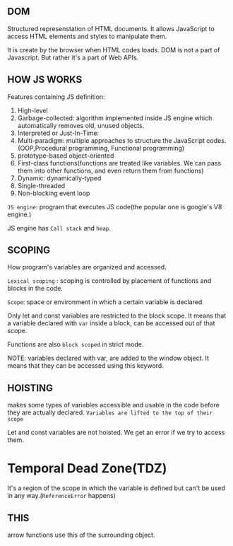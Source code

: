 ## DOM

Structured represenstation of HTML documents. It allows JavaScript to access HTML elements and styles to manipulate them.

It is create by the browser when HTML codes loads.
DOM is not a part of Javascript. But rather it's a part of Web APIs.

## HOW JS WORKS

Features containing JS definition:

1. High-level
2. Garbage-collected: algorithm implemented inside JS engine which automatically removes old, unused objects.
3. Interpreted or Just-In-Time:
4. Multi-paradigm: multiple approaches to structure the JavaScript codes.(OOP,Procedural programming, Functional programming)
5. prototype-based object-oriented
6. First-class functions(functions are treated like variables. We can pass them into other functions, and even return them from functions)
7. Dynamic: dynamically-typed
8. Single-threaded
9. Non-blocking event loop

`JS engine`: program that executes JS code(the popular one is google's V8 engine.)

JS engine has `Call stack` and `heap`.

## SCOPING

How program's variables are organized and accessed.

`Lexical scoping` : scoping is controlled by placement of functions and blocks in the code.

`Scope`: space or environment in which a certain variable is declared.

Only let and const variables are restricted to the block scope. It means that a variable declared with `var` inside a block, can be accessed out of that scope.

Functions are also `block scoped` in strict mode.

NOTE: variables declared with var, are added to the window object. It means that they can be accessed using this keyword.

## HOISTING

makes some types of variables accessible and usable in the code before they are actually declared. `Variables are lifted to the top of their scope`

Let and const variables are not hoisted. We get an error if we try to access them.

# Temporal Dead Zone(TDZ)

It's a region of the scope in which the variable is defined but can't be used in any way.(`ReferenceError` happens)

## THIS

arrow functions use this of the surrounding object.
